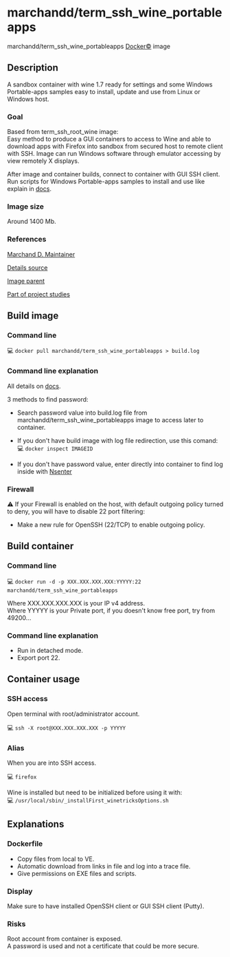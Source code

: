 # marchandd/term_ssh_wine_portableapps

marchandd/term_ssh_wine_portableapps [Docker:copyright:](https://docs.docker.com/ "Docker") image

## Description

A sandbox container with wine 1.7 ready for settings and some Windows Portable-apps samples easy to install, update and use from Linux or Windows host.

### Goal

Based from term_ssh_root_wine image:  
Easy method to produce a GUI containers to access to Wine and able to download apps with Firefox into sandbox from secured host to remote client with SSH.
Image can run Windows software through emulator accessing by view remotely X displays.

After image and container builds, connect to container with GUI SSH client.  
Run scripts for Windows Portable-apps samples to install and use like explain in [docs](https://github.com/marchandd/term_ssh_wine_portableapps/docs/summary.md "Summary").

### Image size

Around 1400 Mb.

### References

[Marchand D. Maintainer](https://github.com/marchandd/ "Maintainer")

[Details source](https://github.com/marchandd/term_ssh_wine_portableapps/ "Details")

[Image parent](https://github.com/marchandd/term_ssh_root_wine/ "Parent")

[Part of project studies](https://github.com/marchandd/docker_index/ "References")

## Build image

### Command line

:computer: `docker pull marchandd/term_ssh_wine_portableapps > build.log`

### Command line explanation

All details on [docs](https://github.com/marchandd/term_ssh_wine_portableapps/docs/summary.md "Summary").

3 methods to find password:

- Search password value into build.log file from marchandd/term_ssh_wine_portableapps image to access later to container.

- If you don't have build image with log file redirection, use this comand:  
:computer: `docker inspect IMAGEID`

- If you don't have password value, enter directly into container to find log inside with [Nsenter](http://itsagooddaytobegeek.com/docker-ep-02-installation-de-nsenter/ "Nsenter")

### Firewall

:warning: If your Firewall is enabled on the host, with default outgoing policy turned to 
deny, 
you will have to disable 22 port filtering:  
- Make a new rule for OpenSSH (22/TCP) to enable outgoing policy.

## Build container

### Command line

:computer: `docker run -d -p XXX.XXX.XXX.XXX:YYYYY:22 marchandd/term_ssh_wine_portableapps`

Where XXX.XXX.XXX.XXX is your IP v4 address.  
Where YYYYY is your Private port, if you doesn't know free port, try from 49200...

### Command line explanation

- Run in detached mode.
- Export port 22.

## Container usage

### SSH access

Open terminal with root/administrator account.

:computer: `ssh -X root@XXX.XXX.XXX.XXX -p YYYYY`

### Alias

When you are into SSH access.

:computer: `firefox`

Wine is installed but need to be initialized before using it with:  
:computer: `/usr/local/sbin/_installFirst_winetricksOptions.sh`

## Explanations

### Dockerfile

- Copy files from local to VE.
- Automatic download from links in file and log into a trace file.
- Give permissions on EXE files and scripts.

### Display

Make sure to have installed OpenSSH client or GUI SSH client (Putty).

### Risks

Root account from container is exposed.  
A password is used and not a certificate that could be more secure.
